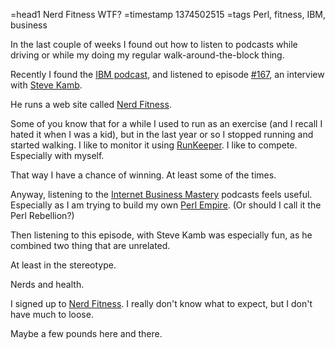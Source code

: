 =head1 Nerd Fitness WTF?
=timestamp 1374502515
=tags Perl, fitness, IBM, business



In the last couple of weeks I found out how to listen to podcasts while driving or
while my doing my regular walk-around-the-block thing.

Recently I found the <a href="http://www.internetbusinessmastery.com/">IBM podcast</a>,
and listened to episode
<a href="http://www.internetbusinessmastery.com/ibm-167-internet-business-create-movement-on-business/">#167</a>,
an interview with <a href="https://twitter.com/SteveKamb">Steve Kamb</a>.

He runs a web site called <a href="http://www.nerdfitness.com/">Nerd Fitness</a>.



Some of you know that for a while I used to run as an exercise (and I recall I hated it when I was a kid),
but in the last year or so I stopped running and started walking. I like to monitor it using
<a href="http://runkeeper.com/">RunKeeper</a>. I like to compete. Especially with myself.

That way I have a chance of winning. At least some of the times.

Anyway, listening to the <a href="http://www.internetbusinessmastery.com/">Internet Business Mastery</a> podcasts
feels useful. Especially as I am trying to build my own <a href="http://perlmaven.com/">Perl Empire</a>. (Or should I call it
the Perl Rebellion?)

Then listening to this episode, with Steve Kamb was especially fun, as he combined two thing that are unrelated.

At least in the stereotype.

Nerds and health.

I signed up to <a href="http://www.nerdfitness.com/">Nerd Fitness</a>.
I really don't know what to expect, but I don't have much to loose.

Maybe a few pounds here and there.


